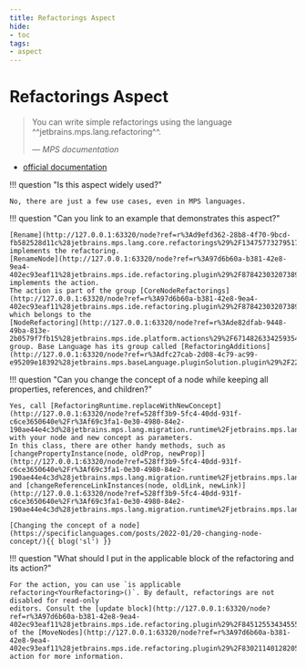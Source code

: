 ```yaml
---
title: Refactorings Aspect
hide:
- toc
tags:
- aspect
---
```


# Refactorings Aspect

> You can write simple refactorings using the language ^^jetbrains.mps.lang.refactoring^^.
>
> — <cite>MPS documentation</cite>

- [official documentation](https://www.jetbrains.com/help/mps/mps-refactoring.html)

!!! question "Is this aspect widely used?"

    No, there are just a few use cases, even in MPS languages.

!!! question "Can you link to an example that demonstrates this aspect?"

    [Rename](http://127.0.0.1:63320/node?ref=r%3Ad9efd362-28b8-4f70-9bcd-fb582528d11c%28jetbrains.mps.lang.core.refactorings%29%2F1347577327951770664) implements the refactoring.
    [RenameNode](http://127.0.0.1:63320/node?ref=r%3A97d6b60a-b381-42e8-9ea4-402ec93eaf11%28jetbrains.mps.ide.refactoring.plugin%29%2F8784230320738943353) implements the action.
    The action is part of the group [CoreNodeRefactorings](http://127.0.0.1:63320/node?ref=r%3A97d6b60a-b381-42e8-9ea4-402ec93eaf11%28jetbrains.mps.ide.refactoring.plugin%29%2F8784230320738943351) which belongs to the
    [NodeRefactoring](http://127.0.0.1:63320/node?ref=r%3Ade82dfab-9448-49ba-813e-2b0579f7fb15%28jetbrains.mps.ide.platform.actions%29%2F6714826334259354054) group. Base Language has its group called [RefactoringAdditions](http://127.0.0.1:63320/node?ref=r%3Adfc27cab-2d08-4c79-ac99-e95209e18392%28jetbrains.mps.baseLanguage.pluginSolution.plugin%29%2F225095413451945663).

!!! question "Can you change the concept of a node while keeping all properties, references, and children?"

    Yes, call [RefactoringRuntime.replaceWithNewConcept](http://127.0.0.1:63320/node?ref=528ff3b9-5fc4-40dd-931f-c6ce3650640e%2Fr%3Af69c3fa1-0e30-4980-84e2-190ae44e4c3d%28jetbrains.mps.lang.migration.runtime%2Fjetbrains.mps.lang.migration.runtime.base%29%2F7217668918201205170) with your node and new concept as parameters. 
    In this class, there are other handy methods, such as [changePropertyInstance(node, oldProp, newProp)](http://127.0.0.1:63320/node?ref=528ff3b9-5fc4-40dd-931f-c6ce3650640e%2Fr%3Af69c3fa1-0e30-4980-84e2-190ae44e4c3d%28jetbrains.mps.lang.migration.runtime%2Fjetbrains.mps.lang.migration.runtime.base%29%2F4853505765035392526) and [changeReferenceLinkInstances(node, oldLink, newLink)](http://127.0.0.1:63320/node?ref=528ff3b9-5fc4-40dd-931f-c6ce3650640e%2Fr%3Af69c3fa1-0e30-4980-84e2-190ae44e4c3d%28jetbrains.mps.lang.migration.runtime%2Fjetbrains.mps.lang.migration.runtime.base%29%2F4853505765035354594).
    
    [Changing the concept of a node](https://specificlanguages.com/posts/2022-01/20-changing-node-concept/){{ blog('sl') }}

!!! question "What should I put in the applicable block of the refactoring and its action?"

    For the action, you can use `is applicable refactoring<YourRefactoring>()`. By default, refactorings are not disabled for read-only
    editors. Consult the [update block](http://127.0.0.1:63320/node?ref=r%3A97d6b60a-b381-42e8-9ea4-402ec93eaf11%28jetbrains.mps.ide.refactoring.plugin%29%2F8451255343455518243) of the [MoveNodes](http://127.0.0.1:63320/node?ref=r%3A97d6b60a-b381-42e8-9ea4-402ec93eaf11%28jetbrains.mps.ide.refactoring.plugin%29%2F830211401282058525) action for more information.
